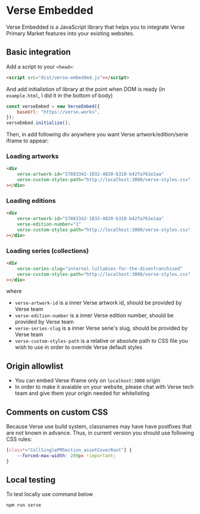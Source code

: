 # Verse Embedded

Verse Embedded is a JavaScript library that helps you to integrate Verse Primary Market features into your existing websites.

## Basic integration

Add a script to your `<head>`:
```html
<script src="dist/verse-embedded.js"></script>
```

And add initialistion of library at the point when DOM is ready (in `example.html`, I did it in the bottom of body)
```js
const verseEmbed = new VerseEmbed({
    baseUrl: "https://verse.works",
});
verseEmbed.initialize();
```

Then, in add following div anywhere you want Verse artwork/edition/serie iframe to appear:

### Loading artworks
```html
<div
    verse-artwork-id="57883342-1032-4820-b318-b42fa761e1aa"
    verse-custom-styles-path="http://localhost:3000/verse-styles.css"
></div>
```

### Loading editions
```html
<div
    verse-artwork-id="57883342-1032-4820-b318-b42fa761e1aa"
    verse-edition-number="1"
    verse-custom-styles-path="http://localhost:3000/verse-styles.css"
></div>
```

### Loading series (collections)
```html
<div
    verse-series-slug="internal-lullabies-for-the-disenfranchised"
    verse-custom-styles-path="http://localhost:3000/verse-styles.css"
></div>
```
where
- `verse-artwork-id` is a inner Verse artwork id, should be provided by Verse team
- `verse-edition-number` is a inner Verse edition number, should be provided by Verse team
- `verse-series-slug` is a inner Verse serie's slug, should be provided by Verse team
- `verse-custom-styles-path` is a relative or absolute path to CSS file you wish to use in order to override Verse default styles

## Origin allowlist
- You can embed Verse iframe only on `localhost:3000` origin
- In order to make it avaiable on your website, please chat with Verse tech team and give them your origin needed for whitelisting

## Comments on custom CSS
Because Verse use build system, classnames may have have postfixes that are not known in advance. Thus, in current version you should
use following CSS rules:
```css
[class*="CollSinglePMSection_assetCoverRoot"] {
    --forced-max-width: 200px !important;
}
```

## Local testing

To test locally use command below

```bash
npm run serve
```